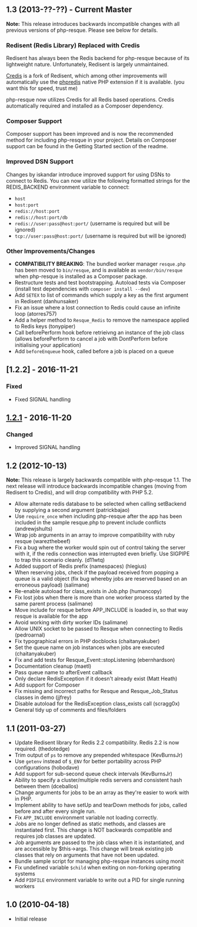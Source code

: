 ## 1.3 (2013-??-??) - Current Master ##

**Note:** This release introduces backwards incompatible changes with all previous versions of php-resque. Please see below for details.

### Redisent (Redis Library) Replaced with Credis

Redisent has always been the Redis backend for php-resque because of its lightweight nature. Unfortunately, Redisent is largely unmaintained.

[Credis](https://github.com/colinmollenhour/credis) is a fork of Redisent, which among other improvements will automatically use the [phpredis](https://github.com/nicolasff/phpredis) native PHP extension if it is available. (you want this for speed, trust me)

php-resque now utilizes Credis for all Redis based operations. Credis automatically required and installed as a Composer dependency.

### Composer Support

Composer support has been improved and is now the recommended method for including php-resque in your project. Details on Composer support can be found in the Getting Started section of the readme.

### Improved DSN Support

Changes by iskandar introduce improved support for using DSNs to connect to Redis. You can now utilize the following formatted strings for the REDIS_BACKEND environment variable to connect:

* `host`
* `host:port`
* `redis://host:port`
* `redis://host:port/db`
* `redis://user:pass@host:port/` (username is required but will be ignored)
* `tcp://user:pass@host:port/` (username is required but will be ignored)

### Other Improvements/Changes

* **COMPATIBILITY BREAKING**: The bundled worker manager `resque.php` has been moved to `bin/resque`, and is available as `vendor/bin/resque` when php-resque is installed as a Composer package.
* Restructure tests and test bootstrapping. Autoload tests via Composer (install test dependencies with `composer install --dev`)
* Add `SETEX` to list of commands which supply a key as the first argument in Redisent (danhunsaker)
* Fix an issue where a lost connection to Redis could cause an infinite loop (atorres757)
* Add a helper method to `Resque_Redis` to remove the namespace applied to Redis keys (tonypiper)
* Call beforePerform hook before retrieivng an instance of the job class (allows beforePerform to cancel a job with DontPerform before initialising your application)
* Add `beforeEnqueue` hook, called before a job is placed on a queue

## [1.2.2] - 2016-11-21
### Fixed
- Fixed SIGNAL handling

## [1.2.1] - 2016-11-20
### Changed
- Improved SIGNAL handling

## 1.2 (2012-10-13) ##

**Note:** This release is largely backwards compatible with php-resque 1.1. The next release will introduce backwards incompatible changes (moving from Redisent to Credis), and will drop compatibility with PHP 5.2.

* Allow alternate redis database to be selected when calling setBackend by supplying a second argument (patrickbajao)
* Use `require_once` when including php-resque after the app has been included in the sample resque.php to prevent include conflicts (andrewjshults)
* Wrap job arguments in an array to improve compatibility with ruby resque (warezthebeef)
* Fix a bug where the worker would spin out of control taking the server with it, if the redis connection was interrupted even briefly. Use SIGPIPE to trap this scenario cleanly. (d11wtq)
* Added support of Redis prefix (namespaces) (hlegius)
* When reserving jobs, check if the payload received from popping a queue is a valid object (fix bug whereby jobs are reserved based on an erroneous payload) (salimane)
* Re-enable autoload for class_exists in Job.php (humancopy)
* Fix lost jobs when there is more than one worker process started by the same parent process (salimane)
* Move include for resque before APP_INCLUDE is loaded in, so that way resque is available for the app
* Avoid working with dirty worker IDs (salimane)
* Allow UNIX socket to be passed to Resque when connecting to Redis (pedroarnal)
* Fix typographical errors in PHP docblocks (chaitanyakuber)
* Set the queue name on job instances when jobs are executed (chaitanyakuber)
* Fix and add tests for Resque_Event::stopListening (ebernhardson)
* Documentation cleanup (maetl)
* Pass queue name to afterEvent callback
* Only declare RedisException if it doesn't already exist (Matt Heath)
* Add support for Composer
* Fix missing and incorrect paths for Resque and Resque_Job_Status classes in demo (jjfrey)
* Disable autoload for the RedisException class_exists call (scragg0x)
* General tidy up of comments and files/folders

## 1.1 (2011-03-27) ##

* Update Redisent library for Redis 2.2 compatibility. Redis 2.2 is now required. (thedotedge)
* Trim output of `ps` to remove any prepended whitespace (KevBurnsJr)
* Use `getenv` instead of `$_ENV` for better portability across PHP configurations (hobodave)
* Add support for sub-second queue check intervals (KevBurnsJr)
* Ability to specify a cluster/multiple redis servers and consistent hash between them (dceballos)
* Change arguments for jobs to be an array as they're easier to work with in PHP.
* Implement ability to have setUp and tearDown methods for jobs, called before and after every single run.
* Fix `APP_INCLUDE` environment variable not loading correctly.
* Jobs are no longer defined as static methods, and classes are instantiated first. This change is NOT backwards compatible and requires job classes are updated.
* Job arguments are passed to the job class when it is instantiated, and are accessible by $this->args. This change will break existing job classes that rely on arguments that have not been updated.
* Bundle sample script for managing php-resque instances using monit
* Fix undefined variable `$child` when exiting on non-forking operating systems
* Add `PIDFILE` environment variable to write out a PID for single running workers

## 1.0 (2010-04-18) ##

* Initial release


[1.2.1]: https://bitbucket.org/alfaluck/emf-mq/branches/compare/v.0.0.2%0Dv.0.0.3
